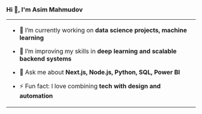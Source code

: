 <h3>Hi 👋, I'm Asim Mahmudov</h3>

<table>
  <tr>
    <td width="100%">

- 🔭 I’m currently working on **data science projects, machine learning**
- 🌱 I’m improving my skills in **deep learning and scalable backend systems**
- 💬 Ask me about **Next.js, Node.js, Python, SQL, Power BI**
- ⚡ Fun fact: I love combining **tech with design and automation**

    </td>
  </tr>
</table>
